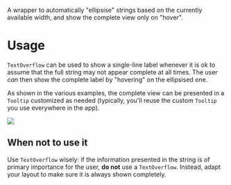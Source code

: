 A wrapper to automatically "ellipsise" strings based on the currently available width, and show the complete view only on "hover".

# Usage

`TextOverflow` can be used to show a single-line label whenever it is ok to assume that the full string may not appear complete at all times. The user _can_ then show the complete label by "hovering" on the ellipsised one.

As shown in the various examples, the complete view can be presented in a `Tooltip` customized as needed (typically, you'll reuse the custom `Tooltip` you use everywhere in the app).

![](https://user-images.githubusercontent.com/2643520/37216812-0dc8d29c-23bc-11e8-8a42-e1002e7e4535.png)

## When not to use it

Use `TextOverflow` wisely: if the information presented in the string is of primary importance for the user, **do not** use a `TextOverflow`. Instead, adapt your layout to make sure it is always shown completely.
